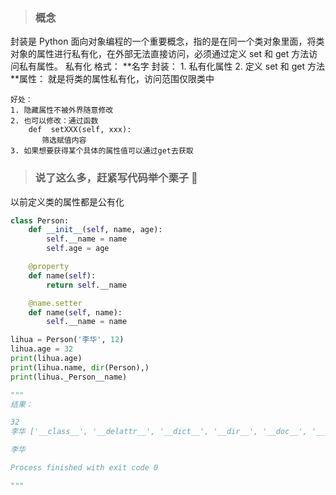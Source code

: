 <!--
 * @Author: mengkun822 1197235402@qq.com
 * @Date: 2023-06-09 09:53:09
 * @LastEditors: mengkun822 1197235402@qq.com
 * @LastEditTime: 2023-06-09 10:08:16
 * @FilePath: \knowledge_planet\docs\md\idea-plugin\Python\封装.md
 * @Description: 这是默认设置,请设置`customMade`, 打开koroFileHeader查看配置 进行设置: https://github.com/OBKoro1/koro1FileHeader/wiki/%E9%85%8D%E7%BD%AE
-->

> ### 概念

封装是 Python 面向对象编程的一个重要概念，指的是在同一个类对象里面，将类对象的属性进行私有化，在外部无法直接访问，必须通过定义 set 和 get 方法访问私有属性。
私有化
格式： **名字
封装： 1. 私有化属性 2. 定义 set 和 get 方法
**属性： 就是将类的属性私有化，访问范围仅限类中

    好处：
    1. 隐藏属性不被外界随意修改
    2. 也可以修改：通过函数
        def  setXXX(self, xxx):
           筛选赋值内容
    3. 如果想要获得某个具体的属性值可以通过get去获取

> ### 说了这么多，赶紧写代码举个栗子 🌰

以前定义类的属性都是公有化

```python
class Person:
    def __init__(self, name, age):
        self.__name = name
        self.age = age

    @property
    def name(self):
        return self.__name

    @name.setter
    def name(self, name):
        self.__name = name

lihua = Person('李华', 12)
lihua.age = 32
print(lihua.age)
print(lihua.name, dir(Person),)
print(lihua._Person__name)

"""
结果：

32
李华 ['__class__', '__delattr__', '__dict__', '__dir__', '__doc__', '__eq__', '__format__', '__ge__', '__getattribute__', '__getstate__', '__gt__', '__hash__', '__init__', '__init_subclass__', '__le__', '__lt__', '__module__', '__ne__', '__new__', '__reduce__', '__reduce_ex__', '__repr__', '__setattr__', '__sizeof__', '__str__', '__subclasshook__', '__weakref__', 'name']

李华

Process finished with exit code 0

"""
```

